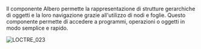 
Il componente Albero permette la rappresentazione di strutture gerarchiche di oggetti e la loro navigazione grazie all'utilizzo di nodi e foglie. Questo componente permette di accedere a programmi, operazioni o oggetti in modo semplice e rapido.

![LOCTRE_023](http://doc.smeup.com/immagini/MBDOC_OPE-LOCTRE_01/LOCTRE_023.png)
